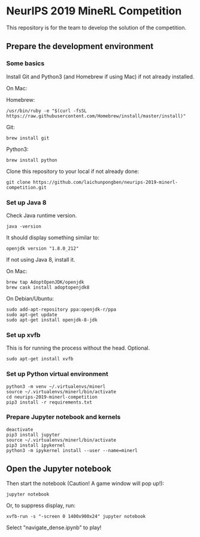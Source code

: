 # NeurIPS 2019 MineRL Competition
This repository is for the team to develop the solution of the competition. 

## Prepare the development environment
### Some basics
Install Git and Python3 (and Homebrew if using Mac) if not already installed.

On Mac:

Homebrew:

    /usr/bin/ruby -e "$(curl -fsSL https://raw.githubusercontent.com/Homebrew/install/master/install)"
Git:

    brew install git
Python3:

    brew install python

Clone this repository to your local if not already done:

    git clone https://github.com/laichunpongben/neurips-2019-minerl-competition.git

### Set up Java 8
Check Java runtime version.

    java -version
It should display something similar to:

    openjdk version "1.8.0_212"
If not using Java 8, install it.

On Mac:

    brew tap AdoptOpenJDK/openjdk
    brew cask install adoptopenjdk8


On Debian/Ubuntu:

    sudo add-apt-repository ppa:openjdk-r/ppa
    sudo apt-get update
    sudo apt-get install openjdk-8-jdk

### Set up xvfb
This is for running the process without the head. Optional.

    sudo apt-get install xvfb

### Set up Python virtual environment
    python3 -m venv ~/.virtualenvs/minerl
    source ~/.virtualenvs/minerl/bin/activate
    cd neurips-2019-minerl-competition
    pip3 install -r requirements.txt

### Prepare Jupyter notebook and kernels
    deactivate
    pip3 install jupyter
    source ~/.virtualenvs/minerl/bin/activate
    pip3 install ipykernel
    python3 -m ipykernel install --user --name=minerl

## Open the Jupyter notebook
Then start the notebook (Caution! A game window will pop up!): 

    jupyter notebook

Or, to suppress display, run:

    xvfb-run -s "-screen 0 1400x900x24" jupyter notebook
    
Select "navigate_dense.ipynb" to play! 
